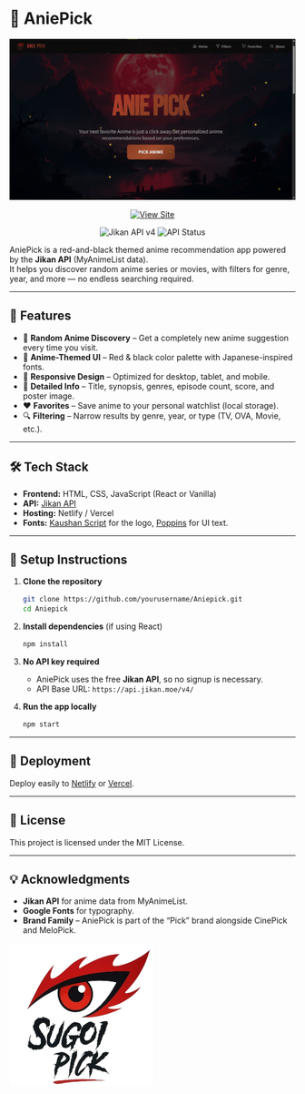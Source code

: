 # 🍥 AniePick

![AniePick Screenshot](./aniepick.png)


<div align="center">

[![View Site](https://img.shields.io/badge/View_Live_Site-FF0000?style=for-the-badge&logo=netlify&logoColor=white)](https://aniepick.netlify.app/)

![Jikan API v4](https://img.shields.io/badge/Jikan%20API-v4-2E51A2?logo=myanimelist&logoColor=white&style=for-the-badge)
![API Status](https://img.shields.io/website?url=https%3A%2F%2Fapi.jikan.moe%2Fv4&label=Jikan%20API&color=2E51A2&style=for-the-badge)

</div>


AniePick is a red-and-black themed anime recommendation app powered by the **Jikan API** (MyAnimeList data).  
It helps you discover random anime series or movies, with filters for genre, year, and more — no endless searching required.

---

## 🌟 Features

- 🎯 **Random Anime Discovery** – Get a completely new anime suggestion every time you visit.
- 🎨 **Anime-Themed UI** – Red & black color palette with Japanese-inspired fonts.
- 📱 **Responsive Design** – Optimized for desktop, tablet, and mobile.
- 📄 **Detailed Info** – Title, synopsis, genres, episode count, score, and poster image.
- ❤️ **Favorites** – Save anime to your personal watchlist (local storage).
- 🔍 **Filtering** – Narrow results by genre, year, or type (TV, OVA, Movie, etc.).

---

## 🛠 Tech Stack

- **Frontend:** HTML, CSS, JavaScript (React or Vanilla)
- **API:** [Jikan API](https://jikan.moe/)
- **Hosting:** Netlify / Vercel
- **Fonts:** [Kaushan Script](https://fonts.google.com/specimen/Kaushan+Script) for the logo, [Poppins](https://fonts.google.com/specimen/Poppins) for UI text.

---

## 🔑 Setup Instructions

1. **Clone the repository**
   ```bash
   git clone https://github.com/yourusername/Aniepick.git
   cd Aniepick
   ````

2. **Install dependencies** (if using React)

   ```bash
   npm install
   ```

3. **No API key required**

   * AniePick uses the free **Jikan API**, so no signup is necessary.
   * API Base URL: `https://api.jikan.moe/v4/`

4. **Run the app locally**

   ```bash
   npm start
   ```

---

## 🚀 Deployment

Deploy easily to [Netlify](https://www.netlify.com/) or [Vercel](https://vercel.com/).

---

## 📜 License

This project is licensed under the MIT License.

---

## 💡 Acknowledgments

* **Jikan API** for anime data from MyAnimeList.
* **Google Fonts** for typography.
* **Brand Family** – AniePick is part of the “Pick” brand alongside CinePick and MeloPick.

![AniePick Screenshot](./sugoipick-logo1.png)


